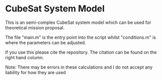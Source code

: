 # CubeSat System Model

This is an semi-complex CubeSat system model which can be used for theoretical mission proposal. 

The file "main.m" is the entry point into the script whilst "conditions.m" is where the parameters can be adjusted. 

If you use this please cite the repository. The citation can be found on the right hand column.

Note: There may be errors in these calculations and I do not accept any liability for how they are used
